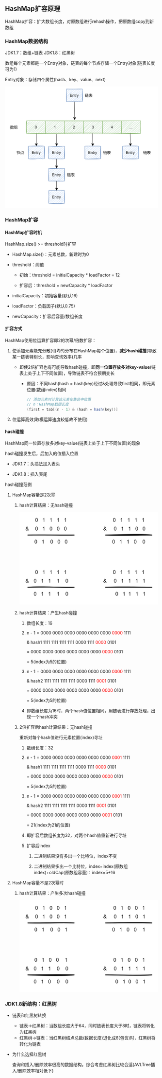 ## HashMap扩容原理

HashMap扩容：扩大数组长度，对原数组进行rehash操作，把原数组copy到新数组

### HashMap数据结构

JDK1.7：数组+链表
JDK1.8：红黑树

数组每个元素都是一个Entry对象，链表的每个节点存储一个Entry对象(链表长度可为1)

Entry对象：存储四个属性(hash、key、value、next)

![HashMapDataStructure.png](images/HashMapDataStructure.png)

### HashMap扩容

#### HashMap扩容时机
  
HashMap.size() >= threshold时扩容

* HashMap.size()：元素总数，新建时为0

* threshold：阈值

    * 初始：threshold = initialCapacity * loadFactor = 12

    * 扩容后：threshold = newCapacity * loadFactor

* initialCapacity：初始容量(默认16)

* loadFactor：负载因子(默认0.75)

* newCapacity：扩容后容量/数组长度

#### 扩容方式

HashMap使用位运算扩容即2的次幂/倍数扩容：

1. 使添加元素能充分散列(均匀分布在HashMap每个位置)，**减少hash碰撞**(导致某一链表特别长，影响查询效率)几率

      * 即使2倍扩容也有可能导致hash碰撞，即**同一位置存放多对key-value**(链表上处于上下不同位置)，导致链表不符合预期变长
        
        * 原因：不同hash(hash = hash(key)经过&处理导致first相同，即元素位置(数组index)相同
          
          ```java
          // 添加元素时计算该元素在集合中位置
          // n：HashMap数组长度
          (first = tab[(n - 1) & (hash = hash(key))]
          ```
2. 位运算高效(取模运算速度较低故不使用)

#### hash碰撞

HashMap同一位置存放多对key-value(链表上处于上下不同位置)的现象

hash碰撞发生后，后加入的值插入位置

* JDK1.7：头插法加入表头
      
* JDK1.8：插入表尾

hash碰撞范例

1. HashMap容量是2次幂
   
    1. hash计算结果：无hash碰撞

        ![HashMapResizeSample.png](images/HashMapResizeSample.png)

    2. hash计算结果：产生hash碰撞
  
        1. 数组长度：16 
           
        2. n - 1 = 0000 0000 0000 0000 0000 0000 <font color=#FF0000>0000</font> 1111
           
           & hash1 1111 1111 1111 1111 0000 1111 <font color=#FF0000>0000</font> 0101
           
           = 0000 0000 0000 0000 0000 0000 <font color=#FF0000>0000</font> 0101
    
           = 5(index为5的位置) 

        3. n - 1 = 0000 0000 0000 0000 0000 0000 <font color=#FF0000>0000</font> 1111

           & hash2 1111 1111 1111 1111 0000 1111 <font color=#FF0000>0001</font> 0101
           
           = 0000 0000 0000 0000 0000 0000 <font color=#FF0000>0000</font> 0101
    
           = 5(index为5的位置)
    
        4. 即数组长度为16时，两个hash值位置相同，用链表进行存放处理，出现一个hash冲突

   3. 2倍扩容后hash计算结果：无hash碰撞
    
       重新对每个hash值进行元素位置(index)寻址

       1. 数组长度：32

       2. n - 1 = 0000 0000 0000 0000 0000 0000 <font color=#FF0000>0001</font> 1111

          & hash1 1111 1111 1111 1111 0000 1111 <font color=#FF0000>0000</font> 0101

          = 0000 0000 0000 0000 0000 0000 <font color=#FF0000>0000</font> 0101

          = 5(index为5的位置)

       3. n - 1 = 0000 0000 0000 0000 0000 0000 <font color=#FF0000>0001</font> 1111

          & hash2 1111 1111 1111 1111 0000 1111 <font color=#FF0000>0001</font> 0101

          = 0000 0000 0000 0000 0000 0000 <font color=#FF0000>0001</font> 0101

          = 21(index为21的位置)

       4. 即扩容后数组长度为32，对两个hash值重新进行寻址
          
       5. 扩容后index
    
            1. 二进制结果没有多出一个比特位，index不变
               
            2. 二进制结果多出一个比特位，index=index(原数组index)+oldCap(原数组容量)：index=5+16

2. HashMap容量不是2次幂时
   
    1. hash计算结果：产生多次hash碰撞

        ![HashMapResizeSample2](images/HashMapResizeSample2.png)

### JDK1.8新结构：红黑树

* 链表和红黑树转换
  
    * 链表->红黑树：当数组长度大于64，同时链表长度大于8时，链表将转化为红黑树
    * 红黑树->链表：当红黑树结点总数(数据长度)退化成6(包含)时，红黑树将转化为链表

* 为什么选择红黑树

    查询和插入/删除效率很高的数据结构，综合考虑红黑树比较合适(AVLTree插入/删除效率相对低下)
